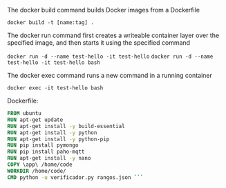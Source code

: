 The docker build command builds Docker images from a Dockerfile

`docker build -t [name:tag] .`


The docker run command first creates a writeable container layer over the specified image, and then starts it using the specified command

`docker run -d --name test-hello -it test-hello`
`docker run -d --name test-hello -it test-hello bash`


The docker exec command runs a new command in a running container

`docker exec -it test-hello bash`


Dockerfile:

``` dockerfile
FROM ubuntu
RUN apt-get update
RUN apt-get install -y build-essential
RUN apt-get install -y python
RUN apt-get install -y python-pip
RUN pip install pymongo
RUN pip install paho-mqtt
RUN apt-get install -y nano
COPY \app\ /home/code
WORKDIR /home/code/
CMD python -u verificador.py rangos.json ```
